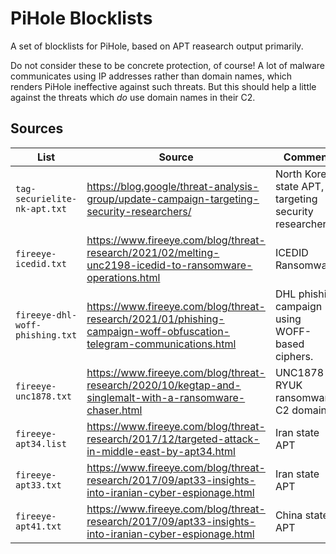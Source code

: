 # PiHole Blocklists

A set of blocklists for PiHole, based on APT reasearch output primarily.

Do not consider these to be concrete protection, of course! A lot of malware communicates using IP addresses rather than domain names, which renders PiHole ineffective against such threats. But this should help a little against the threats which *do* use domain names in their C2.

## Sources

| List | Source | Comment | Domains |
|---|---|---|---|
|`tag-securielite-nk-apt.txt`|https://blog.google/threat-analysis-group/update-campaign-targeting-security-researchers/|North Korean state APT, targeting security researchers|13|
|`fireeye-icedid.txt`|https://www.fireeye.com/blog/threat-research/2021/02/melting-unc2198-icedid-to-ransomware-operations.html|ICEDID Ransomware.|4|
|`fireeye-dhl-woff-phishing.txt`|https://www.fireeye.com/blog/threat-research/2021/01/phishing-campaign-woff-obfuscation-telegram-communications.html|DHL phishing campaign using WOFF-based ciphers.|46|
|`fireeye-unc1878.txt`|https://www.fireeye.com/blog/threat-research/2020/10/kegtap-and-singlemalt-with-a-ransomware-chaser.html|UNC1878 RYUK ransomware C2 domains|277|
|`fireeye-apt34.list`|https://www.fireeye.com/blog/threat-research/2017/12/targeted-attack-in-middle-east-by-apt34.html|Iran state APT|5| 
|`fireeye-apt33.txt`|https://www.fireeye.com/blog/threat-research/2017/09/apt33-insights-into-iranian-cyber-espionage.html|Iran state APT|15| 
|`fireeye-apt41.txt`|https://www.fireeye.com/blog/threat-research/2017/09/apt33-insights-into-iranian-cyber-espionage.html|China state APT|26| 